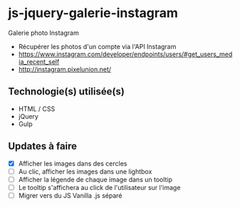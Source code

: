 # js-jquery-galerie-instagram 
Galerie photo Instagram
- Récupérer les photos d'un compte via l'API Instagram
- https://www.instagram.com/developer/endpoints/users/#get_users_media_recent_self
- http://instagram.pixelunion.net/

## Technologie(s) utilisée(s)
- HTML / CSS
- jQuery
- Gulp

## Updates à faire 
- [x] Afficher les images dans des cercles
- [ ] Au clic, afficher les images dans une lightbox
- [ ] Afficher la légende de chaque image dans un tooltip 
- [ ] Le tooltip s'affichera au click de l'utilisateur sur l'image 
- [ ] Migrer vers du JS Vanilla .js séparé 
